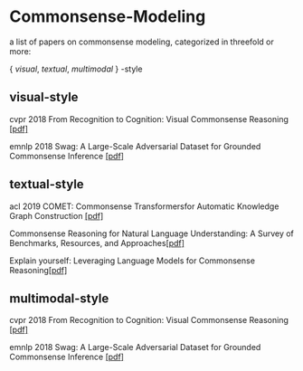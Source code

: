 # Commonsense-Modeling

a list of papers on commonsense modeling, categorized in threefold or more: 

{ *visual*, *textual*, *multimodal* } -style

## visual-style

cvpr 2018 From Recognition to Cognition: Visual Commonsense Reasoning [[pdf]](https://arxiv.org/pdf/1811.10830.pdf)

emnlp 2018 Swag: A Large-Scale Adversarial Dataset for Grounded Commonsense Inference [[pdf]](https://arxiv.org/pdf/1808.05326.pdf)

## textual-style

acl 2019 COMET: Commonsense Transformersfor Automatic Knowledge Graph Construction [[pdf]](https://arxiv.org/pdf/1906.05317.pdf)

Commonsense Reasoning for Natural Language Understanding: A Survey of Benchmarks, Resources, and Approaches[[pdf]](https://arxiv.org/pdf/1904.01172.pdf)

Explain yourself: Leveraging Language Models for Commonsense Reasoning[[pdf]](https://arxiv.org/pdf/1906.02361.pdf)

## multimodal-style

cvpr 2018 From Recognition to Cognition: Visual Commonsense Reasoning [[pdf]](https://arxiv.org/pdf/1811.10830.pdf)

emnlp 2018 Swag: A Large-Scale Adversarial Dataset for Grounded Commonsense Inference [[pdf]](https://arxiv.org/pdf/1808.05326.pdf)
